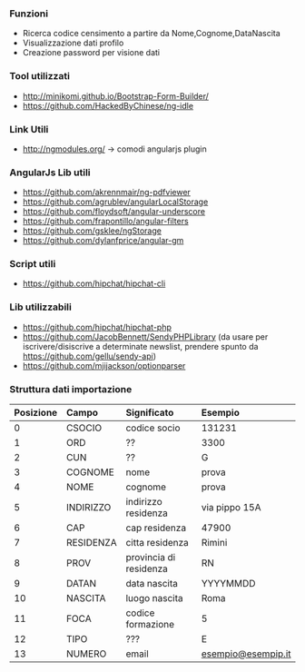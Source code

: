
### Funzioni

 * Ricerca codice censimento a partire da Nome,Cognome,DataNascita
 * Visualizzazione dati profilo 
 * Creazione password per visione dati 



### Tool utilizzati

 * http://minikomi.github.io/Bootstrap-Form-Builder/
 * https://github.com/HackedByChinese/ng-idle
 
### Link Utili 
 
 * http://ngmodules.org/ -> comodi angularjs plugin


### AngularJs Lib utili
 
 * https://github.com/akrennmair/ng-pdfviewer
 * https://github.com/agrublev/angularLocalStorage
 * https://github.com/floydsoft/angular-underscore
 * https://github.com/frapontillo/angular-filters
 * https://github.com/gsklee/ngStorage
 * https://github.com/dylanfprice/angular-gm

### Script utili 
 
 * https://github.com/hipchat/hipchat-cli

### Lib utilizzabili
 
 * https://github.com/hipchat/hipchat-php
 * https://github.com/JacobBennett/SendyPHPLibrary (da usare per iscrivere/disiscrive a determinate newslist, prendere spunto da https://github.com/gellu/sendy-api)
 * https://github.com/mjijackson/optionparser


### Struttura dati importazione


| Posizione | Campo | Significato | Esempio |
|:----------|:-----------|:------------|:-----|
|0 |CSOCIO	|codice socio| 131231 |
|1 |ORD		|??| 3300 |
|2 |CUN		|??| G |
|3 |COGNOME	|nome| prova | 
|4 |NOME		|cognome| prova |
|5 |INDIRIZZO	|indirizzo residenza| via pippo 15A | 
|6 |CAP		|cap residenza| 47900 |
|7 |RESIDENZA 	|citta residenza| Rimini |
|8 |PROV 		|provincia di residenza| RN |
|9 |DATAN		|data nascita | YYYYMMDD |
|10|NASCITA	|luogo nascita|Roma |
|11|FOCA		|codice formazione  | 5  |
|12|TIPO		|???|E |
|13|NUMERO		|email| esempio@esempip.it|


